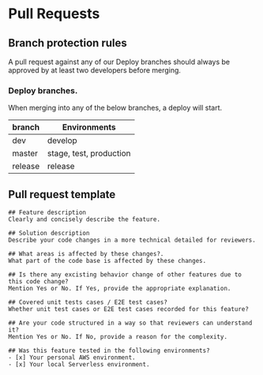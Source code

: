 # Pull Requests

## Branch protection rules
A pull request against any of our Deploy branches should always be approved by at least two developers before merging.

### Deploy branches.
When merging into any of the below branches, a deploy will start.  
  
| branch  | Environments            |
| ------- | ----------------------- |
| dev     | develop                 |
| master  | stage, test, production |
| release | release                 |

## Pull request template
```
## Feature description
Clearly and concisely describe the feature.

## Solution description
Describe your code changes in a more technical detailed for reviewers.

## What areas is affected by these changes?.
What part of the code base is affected by these changes.

## Is there any excisting behavior change of other features due to this code change?
Mention Yes or No. If Yes, provide the appropriate explanation.

## Covered unit tests cases / E2E test cases?
Whether unit test cases or E2E test cases recorded for this feature?

## Are your code structured in a way so that reviewers can understand it?
Mention Yes or No. If No, provide a reason for the complexity.

## Was this feature tested in the following environments?
- [x] Your personal AWS environment.
- [x] Your local Serverless environment.

```


